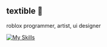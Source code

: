 ## textible 👋
roblox programmer, artist, ui designer 


[![My Skills](https://skillicons.dev/icons?i=robloxstudio,lua)](https://skillicons.dev)
